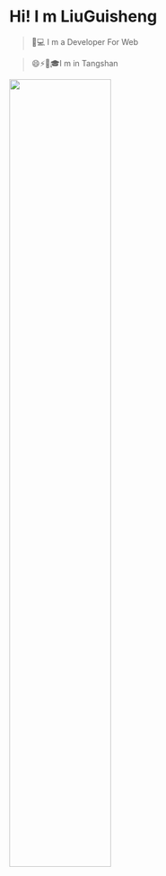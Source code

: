 # Hi! I m LiuGuisheng

> 🤔💻  I m a Developer For Web

> 😄⚡👋🎓I m in Tangshan


<img width="60%" src="https://github-readme-stats.vercel.app/api?username=qisi007&show_icons=true&theme=tokyonight" />


